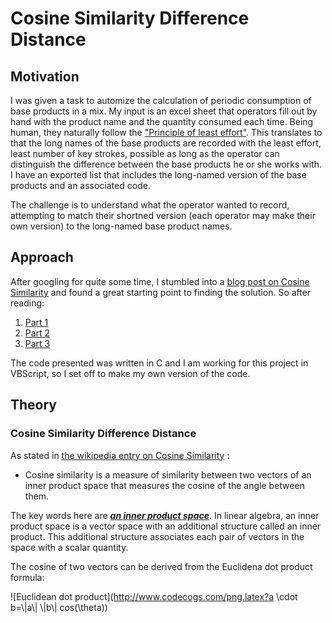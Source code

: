 Cosine Similarity Difference Distance 
=====================================

## Motivation ##

I was given a task to automize the calculation of periodic consumption of base products in a mix. 
My input is an excel sheet that operators fill out by hand with the product name and the quantity consumed each time. 
Being human, they naturally follow the ["Principle of least effort"](http://en.wikipedia.org/wiki/Principle_of_least_effort). 
This translates to that the long names of the base products are recorded with the least effort, least number of key strokes, possible as long as the operator can distinguish the difference between the base products he or she works with.
I have an exported list that includes the long-named version of the base products and an associated code.

The challenge is to understand what the operator wanted to record, attempting to match their shortned version (each operator may make their own version) to the long-named base product names.

## Approach ##

After googling for quite some time, I stumbled into a [blog post on Cosine Similarity](http://www.gettingcirrius.com/2010/12/calculating-similarity-part-1-cosine.html) and found a great starting point to finding the solution.
So after reading:
  1. [Part 1](http://www.gettingcirrius.com/2010/12/calculating-similarity-part-1-cosine.html)
  2. [Part 2](http://www.gettingcirrius.com/2011/01/calculating-similarity-part-2-jaccard.html)
  3. [Part 3](http://www.gettingcirrius.com/2011/06/calculating-similarity-part-3-damerau.html)

The code presented was written in C and I am working for this project in VBScript, so I set off to make my own version of the code.

## Theory ##

### Cosine Similarity Difference Distance ###

As stated in [the wikipedia entry on Cosine Similarity](http://en.wikipedia.org/wiki/Cosine_similarity) : 
  * Cosine similarity is a measure of similarity between two vectors of an inner product space that measures the cosine of the angle between them.

The key words here are [***an inner product space***](http://en.wikipedia.org/wiki/Inner_product_space). In linear algebra, an inner product space is a vector space with an additional structure called an inner product. This additional structure associates each pair of vectors in the space with a scalar quantity.

The cosine of two vectors can be derived from the Euclidena dot product formula:

![Euclidean dot product](http://www.codecogs.com/png.latex?a \\cdot b=\\|a\\| \\|b\\| cos\(\\theta\))


